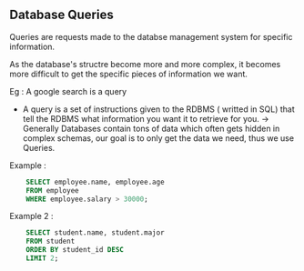 ## Database Queries
Queries are requests made to the databse management system for specific information.

As the database's structre become more and more complex, it becomes more difficult to get the specific pieces of information we want.

Eg : A google search is a query

- A query is a set of instructions given to the RDBMS ( writted in SQL) that tell the RDBMS what information you want it to retrieve for you.
		-> Generally Databases contain tons of data which often gets hidden in complex schemas, our goal is to only get the data we need, thus we use Queries.

Example :

```SQL
	SELECT employee.name, employee.age
	FROM employee
	WHERE employee.salary > 30000;
```

Example 2 :
```SQL
	SELECT student.name, student.major
	FROM student
	ORDER BY student_id DESC
	LIMIT 2;
```

